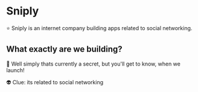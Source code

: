# Sniply

⭐ Sniply is an internet company building apps related to social networking.

## What exactly are we building?

🚀 Well simply thats currently a secret, but you'll get to know, when we launch!

👽 Clue: its related to social networking
